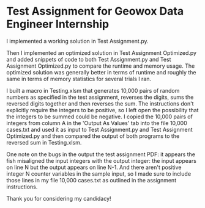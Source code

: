 # Test Assignment for Geowox Data Engineer Internship

I implemented a working solution in Test Assignment.py.

Then I implemented an optimized solution in Test Assignment Optimized.py and added snippets of code to both Test Assignment.py and Test Assignment Optimized.py to compare the runtime and memory usage. The optimized solution was generally better in terms of runtime and roughly the same in terms of memory statistics for several trials I ran.

I built a macro in Testing.xlsm that generates 10,000 pairs of random numbers as specified in the test assignment, reverses the digits, sums the reversed digits together and then reverses the sum. The instructions don't explicitly require the integers to be positive, so I left open the possibility that the integers to be summed could be negative. I copied the 10,000 pairs of integers from column A in the 'Output As Values' tab into the file 10,000 cases.txt and used it as input to Test Assignment.py and Test Assignment Optimized.py and then compared the output of both programs to the reversed sum in Testing.xlsm.

One note on the bugs in the output the test assignment PDF: it appears the fish misaligned the input integers with the output integer: the input appears on line N but the output appears on line N-1. And there aren't positive integer N counter variables in the sample input, so I made sure to include those lines in my file 10,000 cases.txt as outlined in the assignment instructions.

Thank you for considering my candidacy!
